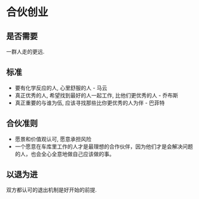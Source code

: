 # 合伙创业

## 是否需要

一群人走的更远.

## 标准

- 要有化学反应的人, 心里舒服的人 - 马云
- 真正优秀的人, 希望找到最好的人一起工作, 比他们更优秀的人 - 乔布斯
- 真正重要的与谁为伍, 应该寻找那些比你更优秀的人为伴 - 巴菲特

## 合伙准则

- 愿景和价值观认可, 愿意承担风险
- 一个愿意在车库里工作的人才是最理想的合作伙伴，因为他们才是会解决问题的人，也会全心全意地做自己应该做的事。

## 以退为进

双方都认可的退出机制是好开始的前提.